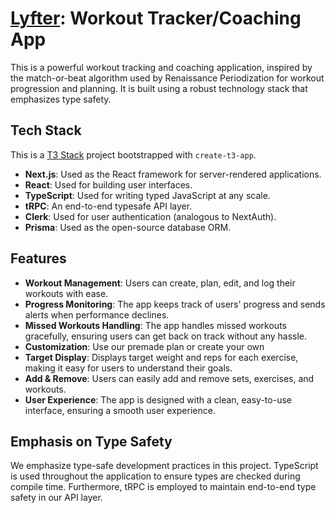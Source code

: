 # [Lyfter](https://lyfter.vercel.app/): Workout Tracker/Coaching App

This is a powerful workout tracking and coaching application, inspired by the match-or-beat algorithm used by Renaissance Periodization for workout progression and planning. It is built using a robust technology stack that emphasizes type safety.

## Tech Stack
This is a [T3 Stack](https://create.t3.gg/) project bootstrapped with `create-t3-app`.
- **Next.js**: Used as the React framework for server-rendered applications.
- **React**: Used for building user interfaces.
- **TypeScript**: Used for writing typed JavaScript at any scale.
- **tRPC**: An end-to-end typesafe API layer.
- **Clerk**: Used for user authentication (analogous to NextAuth).
- **Prisma**: Used as the open-source database ORM.

## Features

- **Workout Management**: Users can create, plan, edit, and log their workouts with ease.
- **Progress Monitoring**: The app keeps track of users' progress and sends alerts when performance declines.
- **Missed Workouts Handling**: The app handles missed workouts gracefully, ensuring users can get back on track without any hassle.
- **Customization**: Use our premade plan or create your own
- **Target Display**: Displays target weight and reps for each exercise, making it easy for users to understand their goals.
- **Add & Remove**: Users can easily add and remove sets, exercises, and workouts.
- **User Experience**: The app is designed with a clean, easy-to-use interface, ensuring a smooth user experience.



## Emphasis on Type Safety

We emphasize type-safe development practices in this project. TypeScript is used throughout the application to ensure types are checked during compile time. Furthermore, tRPC is employed to maintain end-to-end type safety in our API layer.
